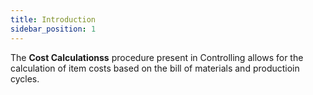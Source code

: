 ```yaml
---
title: Introduction 
sidebar_position: 1
---
```


The **Cost Calculationss** procedure present in Controlling allows for the calculation of item costs based on the bill of materials and productioin cycles.